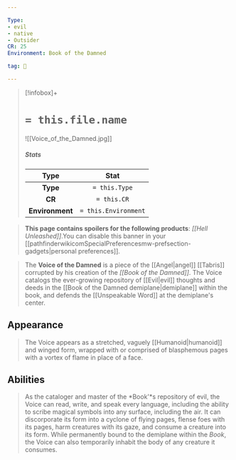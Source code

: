 ```yaml
---

Type:
- evil
- native
- Outsider
CR: 25
Environment: Book of the Damned

tag: 👹

---
```


> [!infobox]+
> #  `= this.file.name`
> ![[Voice_of_the_Damned.jpg]]
> ##### Stats
> Type | Stat |
> :---:|:---:|
> **Type** | `= this.Type` |
> **CR** | `= this.CR` |
> **Environment** | `= this.Environment` |



> **This page contains spoilers for the following products**: *[[Hell Unleashed]]*.You can disable this banner in your [[pathfinderwikicomSpecialPreferencesmw-prefsection-gadgets|personal preferences]].


> The **Voice of the Damned** is a piece of the [[Angel|angel]] [[Tabris]] corrupted by his creation of the *[[Book of the Damned]]*. The Voice catalogs the ever-growing repository of [[Evil|evil]] thoughts and deeds in the [[Book of the Damned demiplane|demiplane]] within the book, and defends the [[Unspeakable Word]] at the demiplane's center.


## Appearance

> The Voice appears as a stretched, vaguely [[Humanoid|humanoid]] and winged form, wrapped with or comprised of blasphemous pages with a vortex of flame in place of a face.


## Abilities

> As the cataloger and master of the *Book'*s repository of evil, the Voice can read, write, and speak every language, including the ability to scribe magical symbols into any surface, including the air. It can discorporate its form into a cyclone of flying pages, flense foes with its pages, harm creatures with its gaze, and consume a creature into its form. While permanently bound to the demiplane within the *Book*, the Voice can also temporarily inhabit the body of any creature it consumes.







